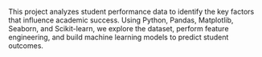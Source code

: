 This project analyzes student performance data to identify the key factors that influence academic success.
Using Python, Pandas, Matplotlib, Seaborn, and Scikit-learn, we explore the dataset, perform feature engineering, and build machine learning models to predict student outcomes.
